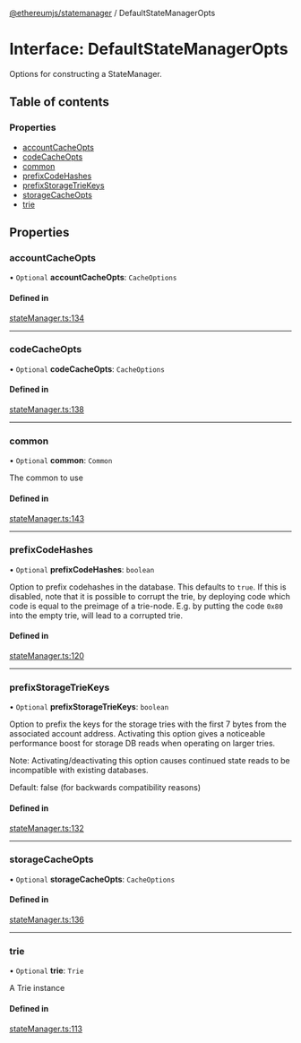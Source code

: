 [@ethereumjs/statemanager](../README.md) / DefaultStateManagerOpts

# Interface: DefaultStateManagerOpts

Options for constructing a StateManager.

## Table of contents

### Properties

- [accountCacheOpts](DefaultStateManagerOpts.md#accountcacheopts)
- [codeCacheOpts](DefaultStateManagerOpts.md#codecacheopts)
- [common](DefaultStateManagerOpts.md#common)
- [prefixCodeHashes](DefaultStateManagerOpts.md#prefixcodehashes)
- [prefixStorageTrieKeys](DefaultStateManagerOpts.md#prefixstoragetriekeys)
- [storageCacheOpts](DefaultStateManagerOpts.md#storagecacheopts)
- [trie](DefaultStateManagerOpts.md#trie)

## Properties

### accountCacheOpts

• `Optional` **accountCacheOpts**: `CacheOptions`

#### Defined in

[stateManager.ts:134](https://github.com/ethereumjs/ethereumjs-monorepo/blob/master/packages/statemanager/src/stateManager.ts#L134)

___

### codeCacheOpts

• `Optional` **codeCacheOpts**: `CacheOptions`

#### Defined in

[stateManager.ts:138](https://github.com/ethereumjs/ethereumjs-monorepo/blob/master/packages/statemanager/src/stateManager.ts#L138)

___

### common

• `Optional` **common**: `Common`

The common to use

#### Defined in

[stateManager.ts:143](https://github.com/ethereumjs/ethereumjs-monorepo/blob/master/packages/statemanager/src/stateManager.ts#L143)

___

### prefixCodeHashes

• `Optional` **prefixCodeHashes**: `boolean`

Option to prefix codehashes in the database. This defaults to `true`.
If this is disabled, note that it is possible to corrupt the trie, by deploying code
which code is equal to the preimage of a trie-node.
E.g. by putting the code `0x80` into the empty trie, will lead to a corrupted trie.

#### Defined in

[stateManager.ts:120](https://github.com/ethereumjs/ethereumjs-monorepo/blob/master/packages/statemanager/src/stateManager.ts#L120)

___

### prefixStorageTrieKeys

• `Optional` **prefixStorageTrieKeys**: `boolean`

Option to prefix the keys for the storage tries with the first 7 bytes from the
associated account address. Activating this option gives a noticeable performance
boost for storage DB reads when operating on larger tries.

Note: Activating/deactivating this option causes continued state reads to be
incompatible with existing databases.

Default: false (for backwards compatibility reasons)

#### Defined in

[stateManager.ts:132](https://github.com/ethereumjs/ethereumjs-monorepo/blob/master/packages/statemanager/src/stateManager.ts#L132)

___

### storageCacheOpts

• `Optional` **storageCacheOpts**: `CacheOptions`

#### Defined in

[stateManager.ts:136](https://github.com/ethereumjs/ethereumjs-monorepo/blob/master/packages/statemanager/src/stateManager.ts#L136)

___

### trie

• `Optional` **trie**: `Trie`

A Trie instance

#### Defined in

[stateManager.ts:113](https://github.com/ethereumjs/ethereumjs-monorepo/blob/master/packages/statemanager/src/stateManager.ts#L113)
